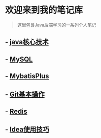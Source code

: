 # 欢迎来到我的笔记库

> 这里包含Java后端学习的一系列个人笔记

## - [java核心技术](/ProjectMD/Java核心技术.md)

## - [MySQL](/ProjectMD/MySQL数据库笔记.md)

## - [MybatisPlus](ProjectMD/MybatisPlus.md)

## - [Git基本操作](ProjectMD/Git基本操作.md)

## - [Redis](/ProjectMD/Redis.md)

## - [Idea使用技巧](/ProjectMD/idea使用技巧.md)